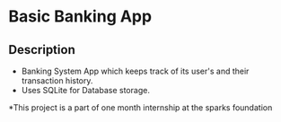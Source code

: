 # Basic Banking App

## Description
* Banking System App which keeps track of its user's and their transaction history.
* Uses SQLite for Database storage.

*This project is a part of one month internship at the sparks foundation
